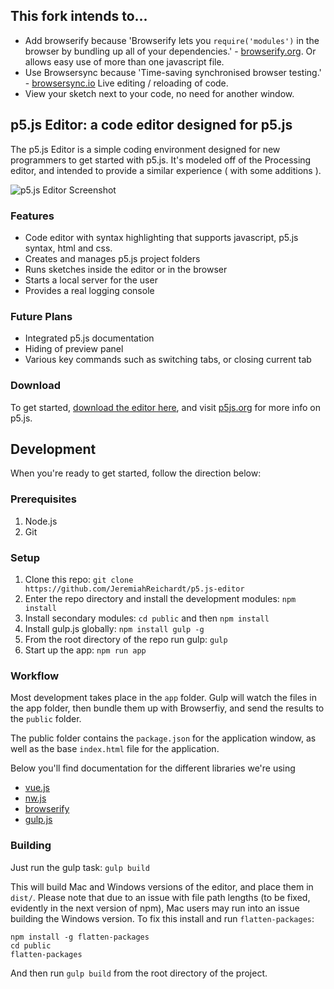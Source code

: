## This fork intends to...
* Add browserify because 'Browserify lets you `require('modules')` in the browser by bundling up all of your dependencies.' - [browserify.org](http://browserify.org/). Or allows easy use of more than one javascript file.
* Use Browsersync because 'Time-saving synchronised browser testing.' - [browsersync.io](https://www.browsersync.io/) Live editing / reloading of code.
* View your sketch next to your code, no need for another window.

## p5.js Editor: a code editor designed for p5.js

The p5.js Editor is a simple coding environment designed for new programmers to get started with p5.js. It's modeled off of the Processing editor, and intended to provide a similar experience ( with some additions ).

![p5.js Editor Screenshot](http://jeremiahreichardt.github.io/p5.js-editor/screen-shot.png)

### Features
* Code editor with syntax highlighting that supports javascript, p5.js syntax, html and css.
* Creates and manages p5.js project folders
* Runs sketches inside the editor or in the browser
* Starts a local server for the user
* Provides a real logging console

### Future Plans
* Integrated p5.js documentation
* Hiding of preview panel
* Various key commands such as switching tabs, or closing current tab

### Download
To get started, [download the editor here](https://github.com/processing/p5.js-editor/releases/latest), and visit [p5js.org](http://p5js.org) for more info on p5.js.

## Development


When you're ready to get started, follow the direction below:

### Prerequisites

1. Node.js
2. Git

### Setup

1. Clone this repo: `git clone https://github.com/JeremiahReichardt/p5.js-editor`
2. Enter the repo directory and install the development modules: `npm
   install`
3. Install secondary modules: `cd public` and then `npm install`
4. Install gulp.js globally: `npm install gulp -g`
5. From the root directory of the repo run gulp: `gulp`
6. Start up the app: `npm run app`

### Workflow

Most development takes place in the `app` folder. Gulp will watch the files in the app folder, then bundle them up with Browserfiy, and send the results to the `public` folder.

The public folder contains the `package.json` for the application window, as well as the base `index.html` file for the application.

Below you'll find documentation for the different libraries we're using
* [vue.js](http://vuejs.org/)
* [nw.js](https://github.com/nwjs/nw.js/wiki)
* [browserify](http://browserify.org/)
* [gulp.js](http://gulpjs.com/)

### Building

Just run the gulp task:
`gulp build`

This will build Mac and Windows versions of the editor, and place them in `dist/`. Please note that due to an issue with file path lengths (to be fixed, evidently in the next version of npm), Mac users may run into an issue building the Windows version. To fix this install and run `flatten-packages`:

```
npm install -g flatten-packages
cd public
flatten-packages
```
And then run `gulp build` from the root directory of the project.
